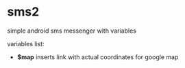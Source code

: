 sms2
====

simple android sms messenger with variables

variables list:
* **$map** inserts link with actual coordinates for google map
